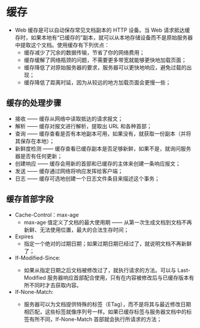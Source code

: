 # 缓存

- Web 缓存是可以自动保存常见文档副本的 HTTP 设备。当 Web 请求抵达缓存时，如果本地有“已缓存的”副本，就可以从本地存储设备而不是原始服务器中提取这个文档。使用缓存有下列优点：
    - 缓存减少了冗余的数据传输，节省了你的网络费用；
    - 缓存缓解了网络瓶颈的问题，不需要更多带宽就能够更快地加载页面；
    - 缓存降低了对原始服务器的要求，服务器可以更快地响应，避免过载的出现；
    - 缓存降低了距离时延，因为从较远的地方加载页面会更慢一些；

## 缓存的处理步骤

- 接收 —— 缓存从网络中读取抵达的请求报文；
- 解析 —— 缓存对报文进行解析，提取出 URL 和各种首部；
- 查询 —— 缓存查看是否有本地副本可用，如果没有，就获取一份副本（并将其保存在本地）；
- 新鲜度检测 —— 缓存查看已缓存副本是否足够新鲜，如果不是，就询问服务器是否有任何更新；
- 创建响应 —— 缓存会用新的首部和已缓存的主体来创建一条响应报文；
- 发送 —— 缓存通过网络将响应发挥给客户端；
- 日志 —— 缓存可选地创建一个日志文件条目来描述这个事务；

## 缓存首部字段

- Cache-Control：max-age
    - max-age 值定义了文档的最大使用期 —— 从第一次生成文档到文档不再新鲜、无法使用位置，最大的合法生存时间；
- Expires
    - 指定一个绝对的过期日期；如果过期日期已经过了，就说明文档不再新鲜了；
- If-Modified-Since:<date>
    - 如果从指定日期之后文档被修改过了，就执行请求的方法。可以与 Last-Modified 服务器响应首部配合使用，只有在内容被修改后与已缓存版本有所不同时才去获取内容。
- If-None-Match:<tags>
    - 服务器可以为文档提供特殊的标签（ETag），而不是将其与最近修改日期相匹配，这些标签就像序列号一样。如果已缓存标签与服务器文档中的标签有所不同，If-None-Match 首部就会执行所请求的方法；